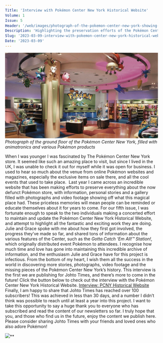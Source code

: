 ```yaml
---
Title: 'Interview with Pokémon Center New York Historical Website'
Volume: 1
Issue: 5
Header: '/web/images/photograph-of-the-pokemon-center-new-york-showing-two-floors-at-night.jpeg'
Description: 'Highlighting the preservation efforts of the Pokémon Center New York store, and celebrating 100 subscribers to the Johto Times newsletter!'
Slug: '2023-03-09-interview-with-pokemon-center-new-york-historical-website'
Date: '2023-03-09'
---
```


[![Photograph of the ground floor of the Pokémon Center New York, filled with animatronics and various Pokémon products](/web/images/photograph-of-the-ground-floor-of-the-pokemon-center-new-york-filled-with-animatronics-and-various-p.jpeg)](/web/images/photograph-of-the-ground-floor-of-the-pokemon-center-new-york-filled-with-animatronics-and-various-p.jpeg)*Photograph of the ground floor of the Pokémon Center New York, filled with animatronics and various Pokémon products*

When I was younger I was fascinated by The Pokémon Center New York store. It seemed like such an amazing place to visit, but since I lived in the UK, I was unable to check it out for myself while it was open for business. I used to hear so much about the venue from online Pokémon websites and magazines, especially the exclusive items on sale there, and all the cool events that used to take place. 
Last year I came across an incredible website that has been making efforts to preserve everything about the now defunct Pokémon store, with information, personal stories and a gallery filled with photographs and video footage showing off what this magical place had. These priceless memories will mean people can be reminded or educate themselves about it for years to come.
For our fifth issue, I was fortunate enough to speak to the two individuals making a concerted effort to maintain and update the Pokémon Center New York Historical Website, and attempt to highlight all the fantastic and exciting work they are doing. Julie and Grace spoke with me about how they first got involved, the progress they’ve made so far, and shared tons of information about the various features of the Center, such as the _Gotta Catch ‘Em All!™ Station!_, which originally distributed event Pokémon to attendees.
I recognise how much time and love has gone into maintaining this incredible archive of information, and the enthusiasm Julie and Grace have for this project is infectious. From the bottom of my heart, I wish them all the success in the world in discovering more stories, photographs, video footage and the missing pieces of the Pokémon Center New York’s history. This interview is the first we are publishing for Johto Times, and there’s more to come in the future!
Click the button below to check out the interview with the Pokémon Center New York Historical Website.
[Interview: PCNY Historical Website](https://johto.substack.com/interview-pokemon-center-ny-historical-website)
Finally, I am happy to share that Johto Times has reached over 100 subscribers! This was achieved in less than 30 days, and a number I didn’t think was possible to reach until at least a year into this project. I want to take this opportunity to say a huge thank you to everyone who has subscribed and read the content of our newsletters so far. I truly hope that you, and those who find us in the future, enjoy the content we publish here.
Please consider sharing Johto Times with your friends and loved ones who also adore Pokémon!

[![](/web/images/.png)](/web/images/.png)**
